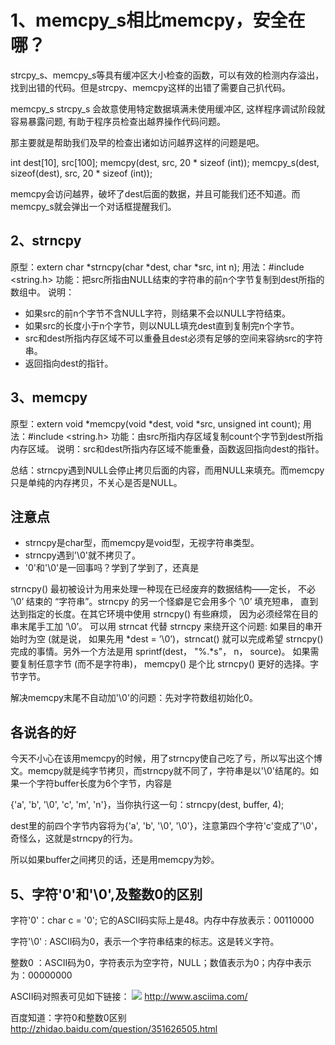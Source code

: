 # 1、memcpy_s相比memcpy，安全在哪？

strcpy_s、memcpy_s等具有缓冲区大小检查的函数，可以有效的检测内存溢出，找到出错的代码。但是strcpy、memcpy这样的出错了需要自己扒代码。

memcpy_s strcpy_s 会故意使用特定数据填满未使用缓冲区,   这样程序调试阶段就容易暴露问题, 有助于程序员检查出越界操作代码问题。

那主要就是帮助我们及早的检查出诸如访问越界这样的问题是吧。

int dest[10], src[100];
memcpy(dest, src, 20 * sizeof (int)); 
memcpy_s(dest, sizeof(dest), src, 20 * sizeof (int)); 

memcpy会访问越界，破坏了dest后面的数据，并且可能我们还不知道。而memcpy_s就会弹出一个对话框提醒我们。

## 2、strncpy 

原型：extern char *strncpy(char *dest, char *src, int n);
用法：#include <string.h>
功能：把src所指由NULL结束的字符串的前n个字节复制到dest所指的数组中。
说明：

- 如果src的前n个字节不含NULL字符，则结果不会以NULL字符结束。
- 如果src的长度小于n个字节，则以NULL填充dest直到复制完n个字节。
- src和dest所指内存区域不可以重叠且dest必须有足够的空间来容纳src的字符串。
- 返回指向dest的指针。



## 3、memcpy 

原型：extern void *memcpy(void *dest, void *src, unsigned int count);
用法：#include <string.h>
功能：由src所指内存区域复制count个字节到dest所指内存区域。
说明：src和dest所指内存区域不能重叠，函数返回指向dest的指针。

总结：strncpy遇到NULL会停止拷贝后面的内容，而用NULL来填充。而memcpy只是单纯的内存拷贝，不关心是否是NULL。



## 注意点

- strncpy是char型，而memcpy是void型，无视字符串类型。
- strncpy遇到'\0'就不拷贝了。
- '0'和'\0'是一回事吗？学到了学到了，还真是



strncpy() 最初被设计为用来处理一种现在已经废弃的数据结构——定长， 不必 ’\0’ 结束的 “字符串”。strncpy 的另一个怪癖是它会用多个 ’\0’ 填充短串， 直到达到指定的长度。在其它环境中使用 strncpy() 有些麻烦， 因为必须经常在目的串末尾手工加 ’\0’。
可以用 strncat 代替 strncpy 来绕开这个问题: 如果目的串开始时为空 (就是说， 如果先用 *dest = ’\0’)，strncat() 就可以完成希望 strncpy() 完成的事情。另外一个方法是用 sprintf(dest， "%.*s"， n， source)。
如果需要复制任意字节 (而不是字符串)， memcpy() 是个比 strncpy() 更好的选择。字节字节。

解决memcpy末尾不自动加'\0'的问题：先对字符数组初始化0。

## 各说各的好

今天不小心在该用memcpy的时候，用了strncpy使自己吃了亏，所以写出这个博文。memcpy就是纯字节拷贝，而strncpy就不同了，字符串是以'\0'结尾的。如果一个字符buffer长度为6个字节，内容是

{'a', 'b', '\0', 'c', 'm', 'n'}，当你执行这一句：strncpy(dest, buffer, 4);

dest里的前四个字节内容将为{'a', 'b', '\0', '\0'}，注意第四个字符'c'变成了'\0'，奇怪么，这就是strncpy的行为。

所以如果buffer之间拷贝的话，还是用memcpy为妙。

## 5、字符'0'和'\0',及整数0的区别

字符'0'：char c = '0';   它的ASCII码实际上是48。内存中存放表示：00110000

字符'\0' : ASCII码为0，表示一个字符串结束的标志。这是转义字符。

整数0 ：ASCII码为0，字符表示为空字符，NULL；数值表示为0；内存中表示为：00000000

ASCII码对照表可见如下链接：
![](http://www.asciima.com/img/ascii-Table.jpg)
http://www.asciima.com/

百度知道：字符0和整数0区别
http://zhidao.baidu.com/question/351626505.html

